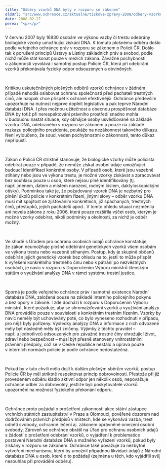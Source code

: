 ```yaml
---
title: "Odběry vzorků DNA byly v rozporu se zákonem"
oldUrl: "src/www.ochrance.cz/aktualne/tiskove-zpravy-2008/odbery-vzorku-dna-byly-v-rozporu-se-zakonem"
date: 2008-02-27
perex: "<p></p>"
---
```


<!-- imported from the old website -->

<p class="Normln">V červnu 2007 byly 16930 osobám ve výkonu vazby či trestu odebrány biologické vzorky umožňující získání DNA. K tomuto plošnému odběru došlo podle veřejného ochránce práv v rozporu se zákonem o Policii ČR. Došlo tak k porušení principů Ústavy a Listiny základních práv a svobod, podle nichž může stát konat pouze v mezích zákona. Závažné pochybnosti o zákonnosti vyvolává i samotný postup Policie ČR, která při odebírání vzorků překonávala fyzický odpor odsouzených a obviněných.</p><p class="Normln"> </p><p class="Normln">Kritikou uskutečněných plošných odběrů vzorků ochránce v žádném případě nehodlá oslabovat ochranu společnosti před pachateli trestných činů, ale naopak chce přispět k ochraně efektivnější. Ochránce především upozorňuje na nutnost nejprve doplnit legislativu a pak teprve Národní databázi DNA. I přes možnou užitečnost a obecnou prospěšnost databáze DNA by totiž při nerespektování právního prostředí snadno mohla v budoucnu nastat situace, kdy obhájce osoby usvědčované na základě vzorku DNA, odebraného v rozporu se zákonem a pouze na základě rozkazu policejního prezidenta, poukáže na nezákonnost takového důkazu. Není vyloučeno, že soud, veden pochybnostmi o zákonnosti, tento důkaz nepřipustí.</p><p class="Normln"> </p><p class="Normln">Zákon o Policii ČR striktně stanovuje, že biologické vzorky může policista odebírat pouze v případě, že nemůže získat osobní údaje umožňující budoucí identifikaci konkrétní osoby. V případě osob, které jsou vazebně stíhány nebo jsou ve výkonu trestu, je možné vzorky získávat a zpracovávat bez souhlasu pouze u osob, které nejsou plně identifikovány (tj. např. jménem, datem a místem narození, rodným číslem, daktyloskopickými otisky). Podmínkou také je, že požadovaný vzorek DNA je nezbytný pro plnění úkolů policie v konkrétním řízení, jinými slovy &ndash; odběr vzorku DNA musí mít spojitost se zjišťováním konkrétních, již spáchaných, trestných činů, přestupků, jejich pachatelů apod.. V tomto ohledu situaci nezměnila ani novela zákona z roku 2006, která pouze rozšířila výčet osob, kterým je možné vzorky odebírat, nikoli podmínky a okolnosti, za nichž je odběr možný.</p><p class="Normln"> </p><p class="Normln">Ve shodě s Úřadem pro ochranu osobních údajů ochránce konstatuje, že zákon neumožňuje plošné odebírání genetických vzorků všem osobám ve výkonu trestu nebo vazebně stíhaným. Postup, kdy je skupině občanů odebírán jejich genetický vzorek bez ohledu na to, jestli to může přispět k vyřešení konkrétního trestného činu nebo k pátrání po nezvěstných osobách, je navíc v rozporu s Doporučením Výboru ministrů členským státům o využívání analýzy DNA v rámci systému trestní justice.</p><p class="Normln"> </p><p class="Normln">Sporná je podle veřejného ochránce práv i samotná existence Národní databáze DNA, založená pouze na základě interního policejního pokynu a bez opory v zákoně. I zde dochází k rozporu s Doporučením Výboru ministrů, které požaduje, aby se shromažďování vzorků a využívání analýzy DNA provádělo pouze v souvislosti s konkrétním trestním řízením. Vzorky by navíc neměly být uchovávány poté, co bylo vyneseno rozhodnutí v případu, pro nějž byly pořízeny. Výsledky analýzy DNA a informace z nich odvozené měly být následně měly být zničeny. Výjimky z těchto pravidel – např. u jednotlivců odsouzených pro závažné trestné činy ohrožující život, zdraví nebo bezpečnost – musí být přesně stanoveny vnitrostátními právními předpisy, což se v České republice nestalo a úprava pouze v interních normách policie je podle ochránce nedostatečná.</p><p class="Normln"> </p><p class="Normln">Pokud by v tuto chvíli mělo dojít k dalším plošným sběrům vzorků, postup Policie ČR by měl striktně respektovat princip dobrovolnosti. Přestože při již provedeném odběru kladlo aktivní odpor jen několik osob, nepovažuje ochránce odběr za dobrovolný, jestliže byli poskytovatelé vzorků upozorněni na možnost fyzického překonání odporu.</p><p class="Normln"> </p><p class="Normln">Ochránce proto požádal o prošetření zákonnosti akce státní zástupce vrchních státních zastupitelství v Praze a Olomouci, pověřené dozorem nad dodržováním právních předpisů v místech, kde se vykonává vazba, trest odnětí svobody, ochranné léčení aj. zákonem oprávněné omezení osobní svobody. Zároveň se ochránce obrátil na Úřad pro ochranu osobních údajů s žádostí o prošetření odebrání vzorků, o vyjádření k problematice postavení Národní databáze DNA a možného vyřazení vzorků, pokud byly získány v rozporu se zákonem. Ochránce také považuje za nezbytné vytvoření mechanismu, který by umožnil případnou likvidaci údajů z Národní databáze DNA u osob, které o to požádají (zejména u těch, kdo vyjádřili svůj nesouhlas při provádění odběru).</p>
